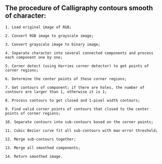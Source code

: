## The procedure of Calligraphy contours smooth of character:

    1. Load original image of RGB;

    2. Convert RGB image to grayscale image;

    3. Convert grayscale image to binary image;

    4. Separate character into several connected components and process each component one by one;

    5. Corner detect (using Harries corner detector) to get points of corner regions;

    6. Determine the center points of these corner regions;

    7. Get contours of component; if there are holes, the number of contours are larger than 1, otherwise it is 1;

    8. Process contours to get closed and 1-pixel width contours;

    9. Find valid corner points of contours that closed to the center points of corner regions;

    10. Separate contours into sub-contours based on the corner points;

    11. Cubic Bezier curve fit all sub-contours with max-error threshold;

    12. Merge sub-contours together;

    13. Merge all smoothed components;

    14. Return smoothed image.